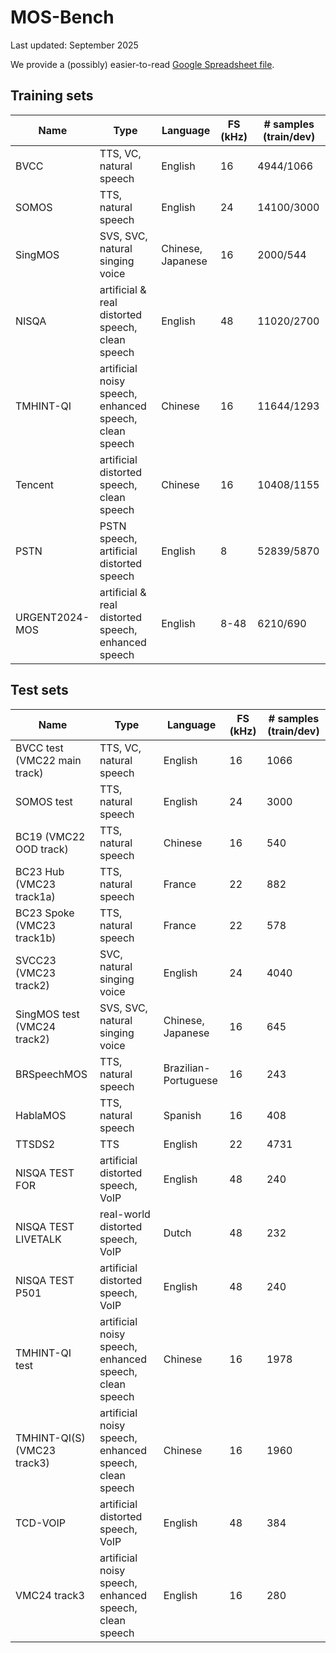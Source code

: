 # MOS-Bench

Last updated: September 2025

We provide a (possibly) easier-to-read [Google Spreadsheet file](https://docs.google.com/spreadsheets/d/1Uqi6upfJHasoduuY72_75qphJgU-PuY-u3OKBBMNaKI/edit?usp=sharing).

## Training sets

| Name                         | Type                                                   | Language             | FS (kHz) | \# samples (train/dev) |
| ---------------------------- | ------------------------------------------------------ | -------------------- | -------- | ---------------------- |
| BVCC                         | TTS, VC, natural speech                                | English              | 16       | 4944/1066              |
| SOMOS                        | TTS, natural speech                                    | English              | 24       | 14100/3000             |
| SingMOS                      | SVS, SVC, natural singing voice                        | Chinese, Japanese    | 16       | 2000/544               |
| NISQA                        | artificial & real distorted speech, clean speech       | English              | 48       | 11020/2700             |
| TMHINT-QI                    | artificial noisy speech, enhanced speech, clean speech | Chinese              | 16       | 11644/1293             |
| Tencent                      | artificial distorted speech, clean speech              | Chinese              | 16       | 10408/1155             |
| PSTN                         | PSTN speech, artificial distorted speech               | English              | 8        | 52839/5870             |
| URGENT2024-MOS               | artificial & real distorted speech, enhanced speech    | English              | 8-48     | 6210/690               |

## Test sets

| Name                         | Type                                                   | Language             | FS (kHz) | \# samples (train/dev) |
| ---------------------------- | ------------------------------------------------------ | -------------------- | -------- | ---------------------- |
| BVCC test (VMC22 main track) | TTS, VC, natural speech                                | English              | 16       | 1066                   |
| SOMOS test                   | TTS, natural speech                                    | English              | 24       | 3000                   |
| BC19 (VMC22 OOD track)       | TTS, natural speech                                    | Chinese              | 16       | 540                    |
| BC23 Hub (VMC23 track1a)     | TTS, natural speech                                    | France               | 22       | 882                    |
| BC23 Spoke (VMC23 track1b)   | TTS, natural speech                                    | France               | 22       | 578                    |
| SVCC23 (VMC23 track2)        | SVC, natural singing voice                             | English              | 24       | 4040                   |
| SingMOS test (VMC24 track2)  | SVS, SVC, natural singing voice                        | Chinese, Japanese    | 16       | 645                    |
| BRSpeechMOS                  | TTS, natural speech                                    | Brazilian-Portuguese | 16       | 243                    |
| HablaMOS                     | TTS, natural speech                                    | Spanish              | 16       | 408                    |
| TTSDS2                       | TTS                                                    | English              | 22       | 4731                   |
| NISQA TEST FOR               | artificial distorted speech, VoIP                      | English              | 48       | 240                    |
| NISQA TEST LIVETALK          | real-world distorted speech, VoIP                      | Dutch                | 48       | 232                    |
| NISQA TEST P501              | artificial distorted speech, VoIP                      | English              | 48       | 240                    |
| TMHINT-QI test               | artificial noisy speech, enhanced speech, clean speech | Chinese              | 16       | 1978                   |
| TMHINT-QI(S) (VMC23 track3)  | artificial noisy speech, enhanced speech, clean speech | Chinese              | 16       | 1960                   |
| TCD-VOIP                     | artificial distorted speech, VoIP                      | English              | 48       | 384                    |
| VMC24 track3                 | artificial noisy speech, enhanced speech, clean speech | English              | 16       | 280                    |